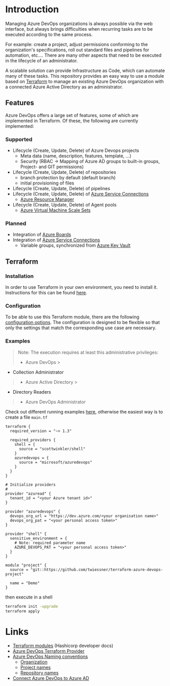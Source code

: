 # Introduction

Managing Azure DevOps organizations is always possible via the web interface, but always brings difficulties when
recurring tasks are to be executed according to the same process.

For example: create a project, adjust permissions conforming to the organization's specifications,
roll out standard files and pipelines for automation, etc.... There are many other
aspects that need to be executed in the lifecycle of an administrator.

A scalable solution can provide Infrastructure as Code, which can automate many of these tasks.
This repository provides an easy way to use a module based on [Terraform](https://www.terraform.io) to manage an
existing
Azure DevOps organization with a connected Azure Active Directory as an administrator.

## Features

Azure DevOps offers a large set of features, some of which are implemented in Terraform. Of these, the following are
currently implemented:

### Supported

- Lifecycle (Create, Update, Delete) of Azure Devops projects
  - Meta data (name, description, features, template, ...)
  - Security (RBAC -> Mapping of Azure AD groups to built-in groups, Project- and GIT permissions)
- Lifecycle (Create, Update, Delete) of repositories
  - branch protection by default (default branch)
  - initial provisioning of files
- Lifecycle (Create, Update, Delete) of pipelines
- Lifecycle (Create, Update, Delete)
  of [Azure Service Connections](https://learn.microsoft.com/en-us/azure/devops/pipelines/library/service-endpoints?view=azure-devops&tabs=yaml)
  - [Azure Resource Manager](https://learn.microsoft.com/en-us/azure/devops/pipelines/library/connect-to-azure?view=azure-devops)
- Lifecycle (Create, Update, Delete) of Agent pools
  - [Azure Virtual Machine Scale Sets](https://azure.microsoft.com/en-us/products/virtual-machine-scale-sets/#overview)

### Planned

- Integration of [Azure Boards](https://azure.microsoft.com/en-us/products/devops/boards)
- Integration
  of [Azure Service Connections](https://learn.microsoft.com/en-us/azure/devops/pipelines/library/service-endpoints?view=azure-devops&tabs=yaml)
  - Variable groups, synchronized
    from [Azure Key Vault](https://azure.microsoft.com/en-us/products/key-vault/#product-overview)

## Terraform

### Installation

In order to use Terraform in your own environment, you need to install it.
Instructions for this can be found [here](https://developer.hashicorp.com/terraform/downloads).

### Configuration

To be able to use this Terraform module, there are the following [configuration options](./TERRAFORM.md).
The configuration is designed to be flexible so that only the settings that match the corresponding use case are
necessary.

### Examples

> Note: The execution requires at least this administrative privileges:
> - Azure DevOps
    >

- Collection Administrator

> - Azure Active Directory
    >

- Directory Readers

> - Azure DevOps Administrator

Check out different running examples [here](./examples), otherwise the easiest way is to create a file `main.tf`

```hcl
terraform {
  required_version = "~> 1.3"

  required_providers {
    shell = {
      source = "scottwinkler/shell"
    }
    azuredevops = {
      source = "microsoft/azuredevops"
    }
  }
}

# Initialize providers
#
provider "azuread" {
  tenant_id = "<your Azure tenant id>"
}

provider "azuredevops" {
  devops_org_url = "https://dev.azure.com/<your organisation name>"
  devops_org_pat = "<your personal access token>"
}

provider "shell" {
  sensitive_environment = {
    # Note: required parameter name
    AZURE_DEVOPS_PAT = "<your personal access token>"
  }
}

module "project" {
  source = "git::https://github.com/twiessner/terraform-azure-devops-project"

  name = "Demo"
}
```

then execute in a shell

```bash
terraform init -upgrade
terraform apply
```

# Links

- [Terraform modules](https://developer.hashicorp.com/terraform/language/modules/develop) (Hashicorp developer docs)
- [Azure DevOps Terraform Provider](https://registry.terraform.io/providers/microsoft/azuredevops)
- [Azure DevOps Naming conventions](https://learn.microsoft.com/en-us/azure/devops/organizations/settings/naming-restrictions?view=azure-devops#project-names)
  - [Organization](https://learn.microsoft.com/en-us/azure/devops/organizations/settings/naming-restrictions?view=azure-devops#organization-names)
  - [Project names](https://learn.microsoft.com/en-us/azure/devops/organizations/settings/naming-restrictions?view=azure-devops#project-names)
  - [Repository names](https://learn.microsoft.com/en-us/azure/devops/organizations/settings/naming-restrictions?view=azure-devops#azure-repos-tfvc)
- [Connect Azure DevOps to Azure AD](https://learn.microsoft.com/en-us/azure/devops/organizations/accounts/connect-organization-to-azure-ad?view=azure-devops)
